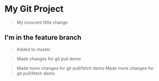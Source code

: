# My Git Project

> My innocent little change

## I'm in the feature branch

> Added to master

> Made changes for git pull demo

> Made more changes for git pull/fetch demo
> Made more changes for git pull/fetch demo
